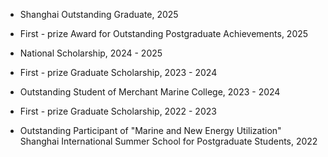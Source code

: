 - Shanghai Outstanding Graduate, 2025

- First - prize Award for Outstanding Postgraduate Achievements, 2025 

- National Scholarship, 2024 - 2025

- First - prize Graduate Scholarship, 2023 - 2024

- Outstanding Student of Merchant Marine College, 2023 - 2024

- First - prize Graduate Scholarship, 2022 - 2023

- Outstanding Participant of "Marine and New Energy Utilization" Shanghai International Summer School for Postgraduate Students, 2022 
